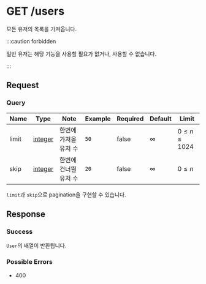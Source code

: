 # GET /users

모든 유저의 목록을 가져옵니다.

:::caution forbidden

일반 유저는 해당 기능을 사용할 필요가 없거나, 사용할 수 없습니다.

:::

## Request

### Query

| Name  | Type                                        | Note                  | Example | Required | Default  | Limit             |
| ----- | ------------------------------------------- | --------------------- | ------- | -------- | -------- | ----------------- |
| limit | [integer](../../types/primitive/integer.md) | 한번에 가져올 유저 수 | `50`    | false    | $\infty$ | $0\leq n\leq1024$ |
| skip  | [integer](../../types/primitive/integer.md) | 한번에 건너뛸 유저 수 | `20`    | false    | $\infty$ | $0\leq n$         |

`limit`과 `skip`으로 pagination을 구현할 수 있습니다.

## Response

### Success

`User`의 배열이 반환됩니다.

### Possible Errors

-   400
